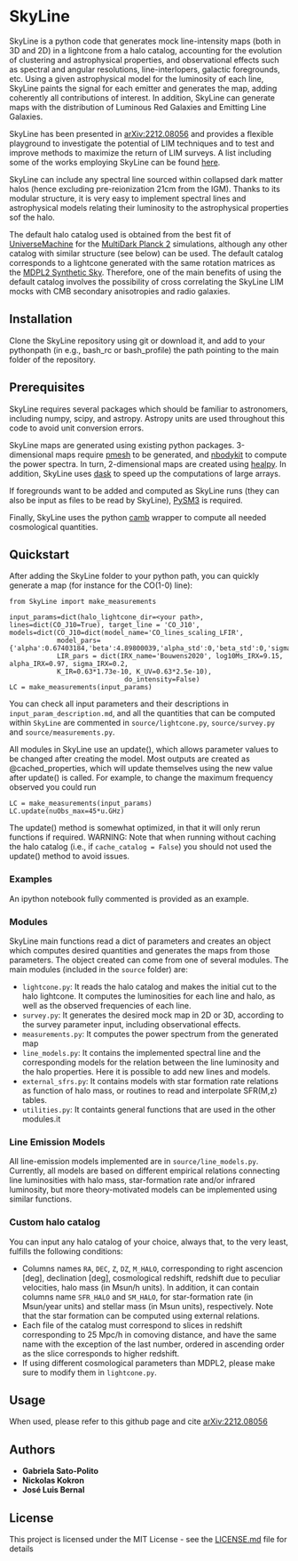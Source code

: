 # SkyLine

SkyLine is a python code that generates mock line-intensity maps (both in 3D and 2D) in a lightcone from a halo catalog, accounting for the evolution of clustering and astrophysical properties, and observational effects such as spectral and angular resolutions, line-interlopers, galactic foregrounds, etc. Using a given astrophysical model for the luminosity of each line, SkyLine paints the signal for each emitter and generates the map, adding coherently all contributions of interest. In addition, SkyLine can generate maps with the distribution of Luminous Red Galaxies and Emitting Line Galaxies.

SkyLine has been presented in [arXiv:2212.08056](https://arxiv.org/abs/2212.08056) and provides a flexible playground to investigate the potential of LIM techniques and to test and improve methods to maximize the return of LIM surveys. A list including some of the works employing SkyLine can be found [here]().

SkyLine can include any spectral line sourced within collapsed dark matter halos (hence excluding pre-reionization 21cm from the IGM). Thanks to its modular structure, it is very easy to implement spectral lines and astrophysical models relating their luminosity to the astrophysical properties sof the halo.

The default halo catalog used is obtained from the best fit of [UniverseMachine](https://bitbucket.org/pbehroozi/universemachine/src/main/) for the [MultiDark Planck 2](https://www.cosmosim.org/cms/simulations/mdpl2/)  simulations, although any other catalog with similar structure (see below) can be used. The default catalog corresponds to a lightcone generated with the same rotation matrices as the [MDPL2 Synthetic Sky](https://yomori.github.io/mdpl2synsky/index.html). Therefore, one of the main benefits of using the default catalog involves the possibility of cross correlating the SkyLine LIM mocks with CMB secondary anisotropies and radio galaxies.

## Installation

Clone the SkyLine repository using git or download it, and add to your pythonpath (in e.g., bash_rc or bash_profile) the path pointing to the main folder of the repository.

## Prerequisites

SkyLine requires several packages which should be familiar to astronomers, including numpy, scipy, and astropy.  Astropy units are used throughout this code to avoid unit conversion errors. 

SkyLine maps are generated using existing python packages. 3-dimensional maps require [pmesh](https://rainwoodman.github.io/pmesh/) to be generated, and [nbodykit](https://nbodykit.readthedocs.io/en/latest/) to compute the power spectra. In turn, 2-dimensional maps are created using [healpy](https://healpy.readthedocs.io/en/latest/index.html). In addition, SkyLine uses [dask](https://docs.dask.org/en/stable/) to speed up the computations of large arrays.

If foregrounds want to be added and computed as SkyLine runs (they can also be input as files to be read by SkyLine), [PySM3](https://pysm3.readthedocs.io/en/latest/) is required.

Finally, SkyLine uses the python [camb](https://camb.readthedocs.io/en/latest/) wrapper to compute all needed cosmological quantities. 

## Quickstart

After adding the SkyLine folder to your python path, you can quickly generate a map (for instance for the CO(1-0) line):

```
from SkyLine import make_measurements

input_params=dict(halo_lightcone_dir=<your path>, lines=dict(CO_J10=True), target_line = 'CO_J10', 
models=dict(CO_J10=dict(model_name='CO_lines_scaling_LFIR',
            model_pars={'alpha':0.67403184,'beta':4.89800039,'alpha_std':0,'beta_std':0,'sigma_L':0.2})),
            LIR_pars = dict(IRX_name='Bouwens2020', log10Ms_IRX=9.15, alpha_IRX=0.97, sigma_IRX=0.2,
            K_IR=0.63*1.73e-10, K_UV=0.63*2.5e-10),                          
                             do_intensity=False)
LC = make_measurements(input_params)

```

You can check all input parameters and their descriptions in `input_param_description.md`, and all the quantities that can be computed within `SkyLine` are commented in `source/lightcone.py`, `source/survey.py` and `source/measurements.py`.

All modules in SkyLine use an update(), which allows parameter values to be changed after creating the model.  Most outputs are created as @cached_properties, which will update themselves using the new value after update() is called.  For example, to change the maximum frequency observed you could run

```
LC = make_measurements(input_params)
LC.update(nuObs_max=45*u.GHz)

```

The update() method is somewhat optimized, in that it will only rerun functions if required.  WARNING: Note that when running without caching the halo catalog (i.e., if `cache_catalog = False`) you should not used the update() method to avoid issues.

### Examples

An ipython notebook fully commented is provided as an example. 

### Modules

SkyLine main functions read a dict of parameters and creates an object which computes desired quantities and generates the maps from those parameters.  The object created can come from one of several modules. The main modules (included in the `source` folder) are:

- `lightcone.py`: It reads the halo catalog and makes the initial cut to the halo lightcone. It computes the luminosities for each line and halo, as well as the observed frequencies of each line. 
- `survey.py`: It generates the desired mock map in 2D or 3D, according to the survey parameter input, including observational effects. 
- `measurements.py`: It computes the power spectrum from the generated map
- `line_models.py`: It contains the implemented spectral line and the corresponding models for the relation between the line luminosity and the halo properties. Here it is possible to add new lines and models. 
- `external_sfrs.py`: It contains models with star formation rate relations as function of halo mass, or routines to read and interpolate SFR(M,z) tables.
- `utilities.py`: It containts general functions that are used in the other modules.it 

### Line Emission Models

All line-emission models implemented are in `source/line_models.py`. Currently, all models are based on different empirical relations connecting line luminosities with halo mass, star-formation rate and/or infrared luminosity, but more theory-motivated models can be implemented using similar functions. 

### Custom halo catalog

You can input any halo catalog of your choice, always that, to the very least, fulfills the following conditions: 

- Columns names `RA`, `DEC`, `Z`, `DZ`, `M_HALO`, corresponding to right ascencion [deg], declination [deg], cosmological redshift, redshift due to peculiar velocities, halo mass (in Msun/h units). In addition, it can contain columns name `SFR_HALO` and `SM_HALO`, for star-formation rate (in Msun/year units) and stellar mass (in Msun units), respectively. Note that the star formation can be computed using external relations.
- Each file of the catalog must correspond to slices in redshift corresponding to 25 Mpc/h in comoving distance, and have the same name with the exception of the last number, ordered in ascending order as the slice corresponds to higher redshift. 
- If using different cosmological parameters than MDPL2, please make sure to modify them in `lightcone.py`.

## Usage

When used, please refer to this github page and cite [arXiv:2212.08056](https://arxiv.org/abs/2212.08056)

## Authors

* **Gabriela Sato-Polito**
* **Nickolas Kokron**
* **José Luis Bernal**

## License

This project is licensed under the MIT License - see the [LICENSE.md](LICENSE.md) file for details
